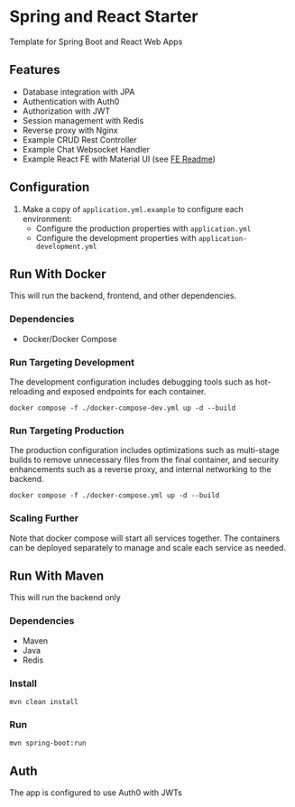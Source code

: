 # Spring and React Starter
Template for Spring Boot and React Web Apps

## Features

* Database integration with JPA
* Authentication with Auth0
* Authorization with JWT
* Session management with Redis
* Reverse proxy with Nginx
* Example CRUD Rest Controller
* Example Chat Websocket Handler
* Example React FE with Material UI (see [FE Readme](frontend/README.md))

## Configuration

1. Make a copy of `application.yml.example` to configure each environment:
   * Configure the production properties with `application.yml`
   * Configure the development properties with `application-development.yml`

## Run With Docker
This will run the backend, frontend, and other dependencies.

### Dependencies

- Docker/Docker Compose

### Run Targeting Development
The development configuration includes debugging tools such as hot-reloading and exposed endpoints for each container.

``docker compose -f ./docker-compose-dev.yml up -d --build``

### Run Targeting Production
The production configuration includes optimizations such as multi-stage builds to remove unnecessary files from the final container, and security enhancements such as a reverse proxy, and internal networking to the backend.

``docker compose -f ./docker-compose.yml up -d --build``

### Scaling Further
Note that docker compose will start all services together. The containers can be deployed separately to manage and scale each service as needed.

## Run With Maven
This will run the backend only

### Dependencies

- Maven
- Java
- Redis

### Install

`mvn clean install`

### Run

`mvn spring-boot:run`

## Auth

The app is configured to use Auth0 with JWTs
